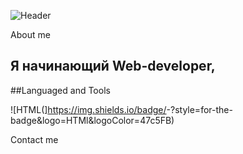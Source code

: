 ![Header](https://www.krojac.com/wp-content/uploads/2017/05/frontend-developer-1920x400.png)

About me
## Я начинающий Web-developer,

##Languaged and Tools

![HTML(]https://img.shields.io/badge/<MESSAGE>-<COLOR>?style=for-the-badge&logo=HTMl&logoColor=47c5FB)

Contact me
